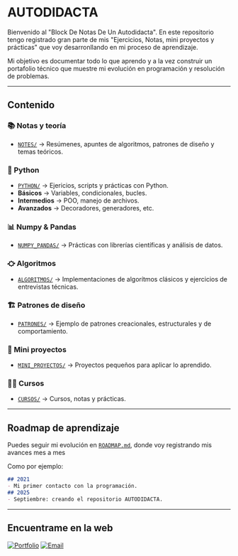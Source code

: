 # AUTODIDACTA

Bienvenido al "Block De Notas De Un Autodidacta".
En este repositorio tengo registrado gran parte de mis "Ejercicios, Notas, mini proyectos y prácticas" que voy desarronllando en mi proceso de aprendizaje.

Mi objetivo es documentar todo lo que aprendo y a la vez construir un portafolio técnico que muestre mi evolución en programación y resolución de problemas.

---

## Contenido

### 📚 Notas y teoría
- [`NOTES/`](.NOTES/) -> Resúmenes, apuntes de algoritmos, patrones de diseño y temas teóricos.

### 🚬 Python
- [`PYTHON/`](.PYTHON/) -> Ejericios, scripts y prácticas con Python.
- **Básicos** -> Variables, condicionales, bucles.
- **Intermedios** -> POO, manejo de archivos.
- **Avanzados** -> Decoradores, generadores, etc.

### 📊 Numpy & Pandas
- [`NUMPY_PANDAS/`](.NUMPY_PANDAS/) -> Prácticas con librerías científicas y análisis de datos.

### ⛮ Algoritmos
- [`ALGORITMOS/`](.ALGORITMOS/) -> Implementaciones de algorítmos clásicos y ejercicios de entrevistas técnicas.

### 🏗 Patrones de diseño
- [`PATRONES/`](.PATRONES/) -> Ejemplo de patrones creacionales, estructurales y de comportamiento.

### 🚀 Mini proyectos
- [`MINI_PROYECTOS/`](.MINI_PROYECTOS/) -> Proyectos pequeños para aplicar lo aprendido.

### 👨‍🏫 Cursos
- [`CURSOS/`](.CURSOS/) -> Cursos, notas y prácticas.

---

## Roadmap de aprendizaje
Puedes seguir mi evolución en [`ROADMAP.md`](.ROADMAP.md), donde voy registrando mis avances mes a mes

Como por ejemplo:
```markdown
## 2021
- Mi primer contacto con la programación.
## 2025
- Septiembre: creando el repositorio AUTODIDACTA.

```

---

## Encuentrame en la web

[![Portfolio](https://img.shields.io/badge/Portfolio-000?style=for-the-badge&logo=firefox&logoColor=white)](https://xenon0001.github.io/portfolio)
[![Email](https://img.shields.io/badge/Email-D14836?style=for-the-badge&logo=gnail&logoColor=white)](mailto:xenonpy465@gmail.com)
